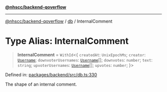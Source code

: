 [**@nhscc/backend-qoverflow**](../../README.md)

***

[@nhscc/backend-qoverflow](../../README.md) / [db](../README.md) / InternalComment

# Type Alias: InternalComment

> **InternalComment** = `WithId`\<\{ `createdAt`: `UnixEpochMs`; `creator`: [`Username`](Username.md); `downvoterUsernames`: [`Username`](Username.md)[]; `downvotes`: `number`; `text`: `string`; `upvoterUsernames`: [`Username`](Username.md)[]; `upvotes`: `number`; \}\>

Defined in: [packages/backend/src/db.ts:330](https://github.com/nhscc/qoverflow.api.hscc.bdpa.org/blob/7f72ded3e1b4a649a6466e0d002164176291fadc/packages/backend/src/db.ts#L330)

The shape of an internal comment.
